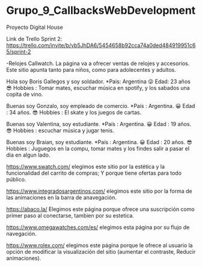 # Grupo_9_CallbacksWebDevelopment
Proyecto Digital House



Link de Trello Sprint 2: https://trello.com/invite/b/vb5JhDA6/5454658b92cca74a0ded484919951c65/sprint-2

-Relojes Callwatch.
La página va a ofrecer ventas de relojes y accesorios.
Este sitio apunta tanto para niños, como para adolecentes y adultos.


Hola soy Boris Gallegos y soy soldador.
*Pais: Argentina 
😜 Edad: 23 años
😎 Hobbies : Tomar mates, escuchar música en spotify, y los sabados una copita de vino.

Buenas soy Gonzalo, soy empleado de comercio.
*País : Argentina.
😀 Edad : 34 años.
😎 Hobbies : El skate y  los juegos de cartas.

Buenas soy Valentina, soy estudiante.
*País : Argentina.
😀 Edad : 19 años.
😎 Hobbies : escuchar música y jugar tenis.

Buenas soy Braian, soy estudiante.
*País : Argentina.
😀 Edad : 20 años.
😎 Hobbies : Juguegos en la compu, tomar mates y los findes salir a pasar el dia en algun lado.

https://www.swatch.com/
elegimos este sitio por la estética y la funcionalidad del carrito de compras; Y porque tiene ofertas para todo público.

https://www.integradosargentinos.com/ 
elegimos este sitio por la forma de las animaciones en la barra de anavegación.

https://abaco.la/
Elegimos este página porque ofrece una suscripción como primer paso al conectarse, tambien por su estetica.

https://www.omegawatches.com/es/
elegimos esta página por su flujo de navegación.

https://www.rolex.com/
elegimos este página porque le ofrece al usuario la opción de modificar la visualización del sitio (aumentar el contraste, Reducir animaciones).





